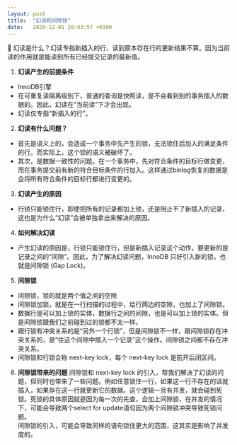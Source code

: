 ```yaml
---
layout: post
title:  "幻读和间隙锁"
date:   2020-12-01 20:43:57 +0100
---
```

🍊 幻读是什么？幻读专指新插入的行，读到原本存在行的更新结果不算。因为当前读的作用就是能读到所有已经提交记录的最新值。
1. **幻读产生的前提条件**
- InnoDB引擎
- 在可重复读隔离级别下，普通的查询是快照读，是不会看到别的事务插入的数据的。因此，幻读在“当前读”下才会出现。
- 幻读仅专指“新插入的行”。
2. **幻读有什么问题？**
- 首先是语义上的，会造成一个事务中先产生的锁，无法锁住后加入的满足条件的行。而实际上，这个锁的语义被破坏了。
- 其次，是数据一致性的问题。在一个事务中，先对符合条件的目标行做变更，而在事务提交前有新的符合目标条件的行加入。这样通过binlog恢复的数据是会将所有符合条件的目标行都进行变更的。
3. **幻读产生的原因**
- 行锁只能锁住行，即使把所有的记录都加上锁，还是阻止不了新插入的记录，这也是为什么“幻读”会被单独拿出来解决的原因。
4. **如何解决幻读**
- 产生幻读的原因是，行锁只能锁住行，但是新插入记录这个动作，要更新的是记录之间的“间隙”。因此，为了解决幻读问题，InnoDB 只好引入新的锁，也就是间隙锁 (Gap Lock)。
5. **间隙锁**
- 间隙锁，锁的就是两个值之间的空隙
- 间隙锁加锁，就是在一行扫描的过程中，给行两边的空隙，也加上了间隙锁。
- 数据行是可以加上锁的实体，数据行之间的间隙，也是可以加上锁的实体。但是间隙锁跟我们之前碰到过的锁都不太一样。
- 跟行锁有冲突关系的是“另外一个行锁”，但是间隙锁不一样，跟间隙锁存在冲突关系的，是“往这个间隙中插入一个记录”这个操作。间隙锁之间都不存在冲突关系。
- 间隙锁和行锁合称 next-key lock，每个 next-key lock 是前开后闭区间。
6. **间隙锁带来的问题**
间隙锁和 next-key lock 的引入，帮我们解决了幻读的问题，但同时也带来了一些问题。例如任意锁住一行，如果这一行不存在的话就插入，如果存在这一行就更新它的数据。这个逻辑一旦有并发，就会碰到死锁。死锁的具体原因就是因为每一次的先查，会加上间隙锁，在并发的情况下，可能会导致两个select for update语句因为两个间隙锁冲突导致死锁问题。     
间隙锁的引入，可能会导致同样的语句锁住更大的范围，这其实是影响了并发度的。
